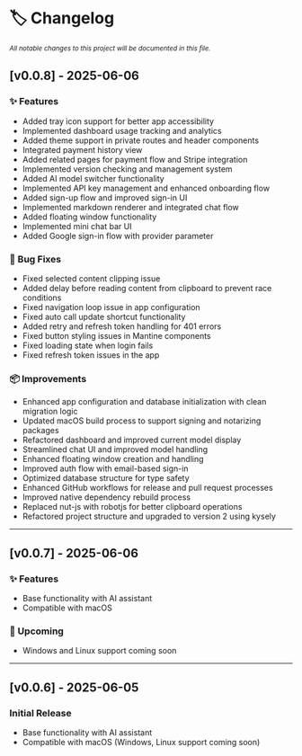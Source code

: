 # 🏷️ Changelog

<sub><i>All notable changes to this project will be documented in this file.</i></sub>

<!-- CHANGELOG_ENTRY -->
## [v0.0.8] - 2025-06-06

### ✨ Features
- Added tray icon support for better app accessibility
- Implemented dashboard usage tracking and analytics
- Added theme support in private routes and header components
- Integrated payment history view
- Added related pages for payment flow and Stripe integration
- Implemented version checking and management system
- Added AI model switcher functionality
- Implemented API key management and enhanced onboarding flow
- Added sign-up flow and improved sign-in UI
- Implemented markdown renderer and integrated chat flow
- Added floating window functionality
- Implemented mini chat bar UI
- Added Google sign-in flow with provider parameter

### 🐛 Bug Fixes
- Fixed selected content clipping issue
- Added delay before reading content from clipboard to prevent race conditions
- Fixed navigation loop issue in app configuration
- Fixed auto call update shortcut functionality
- Added retry and refresh token handling for 401 errors
- Fixed button styling issues in Mantine components
- Fixed loading state when login fails
- Fixed refresh token issues in the app

### 📦 Improvements
- Enhanced app configuration and database initialization with clean migration logic
- Updated macOS build process to support signing and notarizing packages
- Refactored dashboard and improved current model display
- Streamlined chat UI and improved model handling
- Enhanced floating window creation and handling
- Improved auth flow with email-based sign-in
- Optimized database structure for type safety
- Enhanced GitHub workflows for release and pull request processes
- Improved native dependency rebuild process
- Replaced nut-js with robotjs for better clipboard operations
- Refactored project structure and upgraded to version 2 using kysely

---


## [v0.0.7] - 2025-06-06

### ✨ Features

- Base functionality with AI assistant
- Compatible with macOS

### 🚧 Upcoming

- Windows and Linux support coming soon

---

## [v0.0.6] - 2025-06-05

### Initial Release

- Base functionality with AI assistant
- Compatible with macOS (Windows, Linux support coming soon)

